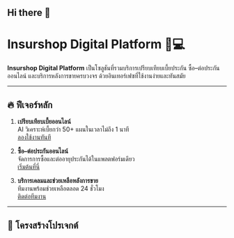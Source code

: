 ## Hi there 👋

# Insurshop Digital Platform 🚗💻

**Insurshop Digital Platform** เป็นโซลูชันที่รวมบริการเปรียบเทียบเบี้ยประกัน ซื้อ–ต่อประกันออนไลน์ และบริการหลังการขายครบวงจร ด้วยอินเทอร์เฟซที่ใช้งานง่ายและทันสมัย

---

## 🔥 ฟีเจอร์หลัก
1. **เปรียบเทียบเบี้ยออนไลน์**  
   AI วิเคราะห์เบี้ยกว่า 50+ แผนในเวลาไม่ถึง 1 นาที  
   [ลองใช้งานทันที](https://lin.ee/MlazOgu)

2. **ซื้อ–ต่อประกันออนไลน์**  
   จัดการการซื้อและต่ออายุประกันได้ในแพลตฟอร์มเดียว  
   [เริ่มต้นที่นี่](https://lin.ee/MlazOgu)

3. **บริการเคลมและช่วยเหลือหลังการขาย**  
   ทีมงานพร้อมช่วยเหลือตลอด 24 ชั่วโมง  
   [ติดต่อทีมงาน](https://lin.ee/MlazOgu)

---

## 📂 โครงสร้างโปรเจกต์
